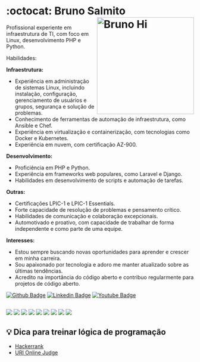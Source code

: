 # :octocat: Bruno Salmito<img src="https://user-images.githubusercontent.com/53089002/106663542-9c750280-6582-11eb-955f-3f104a54d206.png" width="260" alt="Bruno Hi" align="right" />

Profissional experiente em infraestrutura de TI, com foco em Linux, desenvolvimento PHP e Python.

Habilidades:

**Infraestrutura:**
* Experiência em administração de sistemas Linux, incluindo instalação, configuração, gerenciamento de usuários e grupos, segurança e solução de problemas.
* Conhecimento de ferramentas de automação de infraestrutura, como Ansible e Chef.
* Experiência em virtualização e containerização, com tecnologias como Docker e Kubernetes.
* Experiência em nuvem, com certificação AZ-900.

**Desenvolvimento:**
* Proficiência em PHP e Python.
* Experiência em frameworks web populares, como Laravel e Django.
* Habilidades em desenvolvimento de scripts e automação de tarefas.

**Outras:**
* Certificações LPIC-1 e LPIC-1 Essentials.
* Forte capacidade de resolução de problemas e pensamento crítico.
* Habilidades de comunicação e colaboração excepcionais.
* Automotivado e proativo, com capacidade de trabalhar de forma independente e como parte de uma equipe.

**Interesses:**
* Estou sempre buscando novas oportunidades para aprender e crescer em minha carreira.
* Sou apaixonado por tecnologia e adoro me manter atualizado sobre as últimas tendências.
* Acredito na importância do código aberto e contribuo regularmente para projetos de código aberto.

<!--Desenvolvedor PHP JR, com conhecimentos em JS, MariaDB, HTML5 e CSS3, em busca de uma oportunidade para compartilhar meus conhecimentos, adquirir novos e juntos mudarmos a forma como as pessoas usam aplicações web.-->
<!--[![YouTube Badge](https://img.shields.io/badge/-YouTube-red?style=flat-square&logo=youtube&logoColor=white)](https://www.youtube.com/bruno-salmito)-->
[![Github Badge](https://img.shields.io/badge/-Github-000?style=flat-square&logo=Github&logoColor=white)](https://github.com/bruno-salmito)
[![Linkedin Badge](https://img.shields.io/badge/-LinkedIn-blue?style=flat-square&logo)](https://www.linkedin.com/in/bruno-salmito-dev/)
[![Youtube Badge](https://img.shields.io/badge/-Youtube-c14438?style=flat-square&logo=Youtube&logoColor=white)](https://www.youtube.com/channel/UCMbMKceN_PKlf6iSYzJzxLg)

<!--[![Github Badge](https://img.shields.io/badge/-CodePen-black?style=flat-square&logo=CodePen&logoColor=white)](https://CodePen.com/bruno-salmito)-->

##
![](https://img.shields.io/badge/‎-Linux-E95420?logo=linux&logoColor=white&style=plastic)
![](https://img.shields.io/badge/‎-PHP-181717?logo=php&logoColor=white&style=plastic)
![](https://img.shields.io/badge/‎-JavaScript-F7DF1E?logo=javascript&logoColor=white&style=plastic)
![](https://img.shields.io/badge/‎-HTML-CC342D?logo=html5&logoColor=white&style=plastic)
![](https://img.shields.io/badge/‎-CSS-1572B6?logo=css3&logoColor=white&style=plastic)
![](https://img.shields.io/badge/‎-NodeJS-339933?logo=Node.js&logoColor=white&style=plastic)
![](https://img.shields.io/badge/‎-Git-F05032?logo=git&logoColor=white&style=plastic)
![](https://img.shields.io/badge/‎-GitHub-181717?logo=github&logoColor=white&style=plastic)
![](https://img.shields.io/badge/‎-VS%20Code-007ACC?logo=visual-studio-code&logoColor=white&style=plastic)


## 💡 Dica para treinar lógica de programação

- [Hackerrank](https://www.hackerrank.com/)
- [URI Online Judge](https://www.urionlinejudge.com.br/judge/en/login)


